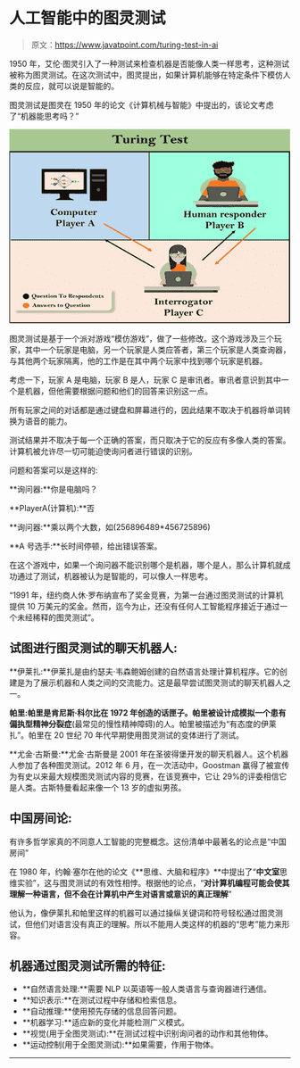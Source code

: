 # 人工智能中的图灵测试

> 原文：<https://www.javatpoint.com/turing-test-in-ai>

1950 年，艾伦·图灵引入了一种测试来检查机器是否能像人类一样思考，这种测试被称为图灵测试。在这次测试中，图灵提出，如果计算机能够在特定条件下模仿人类的反应，就可以说是智能的。

图灵测试是图灵在 1950 年的论文《计算机械与智能》中提出的，该论文考虑了“机器能思考吗？”

![Turing Test in AI](img/66421fd477850664277580ee00f58a1f.png)

图灵测试是基于一个派对游戏“模仿游戏”，做了一些修改。这个游戏涉及三个玩家，其中一个玩家是电脑，另一个玩家是人类应答者，第三个玩家是人类查询器，与其他两个玩家隔离，他的工作是在其中两个玩家中找到哪个玩家是机器。

考虑一下，玩家 A 是电脑，玩家 B 是人，玩家 C 是审讯者。审讯者意识到其中一个是机器，但他需要根据问题和他们的回答来识别这一点。

所有玩家之间的对话都是通过键盘和屏幕进行的，因此结果不取决于机器将单词转换为语音的能力。

测试结果并不取决于每一个正确的答案，而只取决于它的反应有多像人类的答案。计算机被允许尽一切可能迫使询问者进行错误的识别。

问题和答案可以是这样的:

**询问器:**你是电脑吗？

**PlayerA(计算机):**否

**询问器:**乘以两个大数，如(256896489*456725896)

**A 号选手:**长时间停顿，给出错误答案。

在这个游戏中，如果一个询问器不能识别哪个是机器，哪个是人，那么计算机就成功通过了测试，机器被认为是智能的，可以像人一样思考。

“1991 年，纽约商人休·罗布纳宣布了奖金竞赛，为第一台通过图灵测试的计算机提供 10 万美元的奖金。然而，迄今为止，还没有任何人工智能程序接近于通过一个未经稀释的图灵测试”。

## 试图进行图灵测试的聊天机器人:

**伊莱扎:**伊莱扎是由约瑟夫·韦森鲍姆创建的自然语言处理计算机程序。它的创建是为了展示机器和人类之间的交流能力。这是最早尝试图灵测试的聊天机器人之一。

**帕里:**帕里是肯尼斯·科尔比在 1972 年创造的话匣子。帕里被设计成模拟一个患有**偏执型精神分裂症**(最常见的慢性精神障碍)的人。帕里被描述为“有态度的伊莱扎”。帕里在 20 世纪 70 年代早期使用图灵测试的变体进行了测试。

**尤金·古斯曼:**尤金·古斯曼是 2001 年在圣彼得堡开发的聊天机器人。这个机器人参加了各种图灵测试。2012 年 6 月，在一次活动中，Goostman 赢得了被宣传为有史以来最大规模图灵测试内容的竞赛，在该竞赛中，它让 29%的评委相信它是人类。古斯特曼看起来像一个 13 岁的虚拟男孩。

## 中国房间论:

有许多哲学家真的不同意人工智能的完整概念。这份清单中最著名的论点是“中国房间”

在 1980 年，约翰·塞尔在他的论文《**思维、大脑和程序》**中提出了“**中文室**思维实验”，这与图灵测试的有效性相悖。根据他的论点，“**对计算机编程可能会使其理解一种语言，但不会在计算机中产生对语言或意识的真正理解**”

他认为，像伊莱扎和帕里这样的机器可以通过操纵关键词和符号轻松通过图灵测试，但他们对语言没有真正的理解。所以不能用人类这样的机器的“思考”能力来形容。

## 机器通过图灵测试所需的特征:

*   **自然语言处理:**需要 NLP 以英语等一般人类语言与查询器进行通信。
*   **知识表示:**在测试过程中存储和检索信息。
*   **自动推理:**使用预先存储的信息回答问题。
*   **机器学习:**适应新的变化并能检测广义模式。
*   **视觉(用于全图灵测试):**在测试过程中识别询问者的动作和其他物体。
*   **运动控制(用于全图灵测试):**如果需要，作用于物体。

* * *